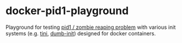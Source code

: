 # docker-pid1-playground
Playground for testing [pid1 / zombie reaping problem](https://blog.phusion.nl/2015/01/20/docker-and-the-pid-1-zombie-reaping-problem/) with various init systems (e.g. [tini](https://github.com/krallin/tini), [dumb-init](https://github.com/Yelp/dumb-init)) designed for docker containers.
